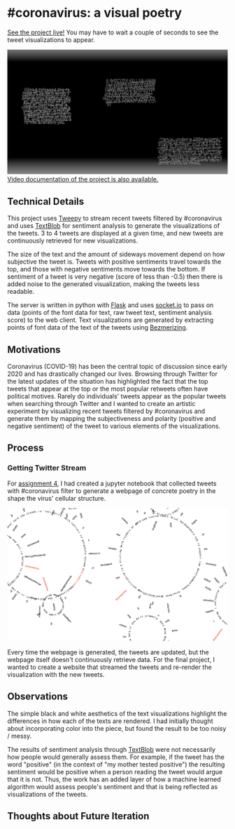 # #coronavirus: a visual poetry

[See the project live!](https://tweet-py.herokuapp.com/) You may have to wait a couple of seconds to see the tweet visualizations to appear.

[![project screenshot](media/coronavirus-poem.png)](https://www.youtube.com/watch?v=9H2Z-3bM0PQ&feature=youtu.be)
[Video documentation of the project is also available.](https://www.youtube.com/watch?v=9H2Z-3bM0PQ&feature=youtu.be)

## Technical Details

This project uses [Tweepy](https://www.tweepy.org/) to stream recent tweets filtered by #coronavirus and uses [TextBlob](https://textblob.readthedocs.io/en/dev/index.html) for sentiment analysis to generate the visualizations of the tweets. 3 to 4 tweets are displayed at a given time, and new tweets are continuously retrieved for new visualizations.

The size of the text and the amount of sideways movement depend on how subjective the tweet is. Tweets with positive sentiments travel towards the top, and those with negative sentiments move towards the bottom. If sentiment of a tweet is very negative (score of less than -0.5) then there is added noise to the generated visualization, making the tweets less readable.

The server is written in python with [Flask](https://flask.palletsprojects.com/en/1.1.x/) and uses [socket.io](https://socket.io/) to pass on data (points of the font data for text, raw tweet text, sentiment analysis score) to the web client. Text visualizations are generated by extracting points of font data of the text of the tweets using [Bezmerizing](https://github.com/aparrish/bezmerizing).

## Motivations

Coronavirus (COVID-19) has been the central topic of discussion since early 2020 and has drastically changed our lives. Browsing through Twitter for the latest updates of the situation has highlighted the fact that the top tweets that appear at the top or the most popular retweets often have political motives. Rarely do individuals' tweets appear as the popular tweets when searching through Twitter and I wanted to create an artistic experiment by visualizing recent tweets filtered by #coronavirus and generate them by mapping the subjectiveness and polarity (positive and negative sentiment) of the tweet to various elements of the visualizations.

## Process

### Getting Twitter Stream

For [assignment 4](http://jiwonshin.com/mol/week4/), I had created a jupyter notebook that collected tweets with #coronavirus filter to generate a webpage of concrete poetry in the shape the virus' cellular structure. 

![coronavirus concrete poetry](media/coronavirus-concrete.png)

Every time the webpage is generated, the tweets are updated, but the webpage itself doesn't continuously retrieve data. For the final project, I wanted to create a website that streamed the tweets and re-render the visualization with the new tweets. 



## Observations

The simple black and white aesthetics of the text visualizations highlight the differences in how each of the texts are rendered. I had initially thought about incorporating color into the piece, but found the result to be too noisy / messy. 

The results of sentiment analysis through [TextBlob](https://textblob.readthedocs.io/en/dev/index.html) were not necessarily how people would generally assess them. For example, if the tweet has the word "positive" (in the context of "my mother tested positive") the resulting sentiment would be positive when a person reading the tweet would argue that it is not. Thus, the work has an added layer of how a machine learned algorithm would assess people's sentiment and that is being reflected as visualizations of the tweets.

## Thoughts about Future Iteration
